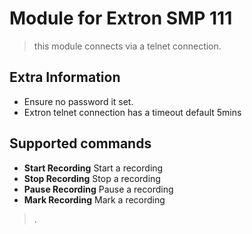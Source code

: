 # Module for Extron SMP 111

> this module connects via a telnet connection.

## Extra Information

* Ensure no password it set.
* Extron telnet connection has a timeout default 5mins

## Supported commands

* **Start Recording** Start a recording
* **Stop Recording** Stop a recording
* **Pause Recording** Pause a recording
* **Mark Recording** Mark a recording

> .
